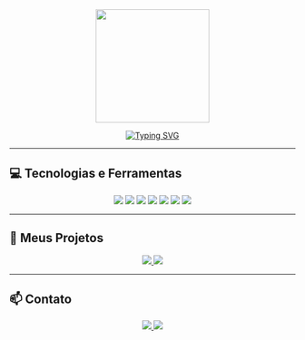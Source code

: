 <div align="center">

  <img src="https://media.giphy.com/media/75ATTdRsYJjS8/giphy.gif" width="200px" />

[![Typing SVG](https://readme-typing-svg.herokuapp.com?font=Fira+Code&pause=1000&color=064D0B&repeat=false&width=435&lines=Ol%C3%A1!+Eu+sou+a+Beatriz%2C+dev+Front-End)](https://git.io/typing-svg)

</div>

---

## 💻 Tecnologias e Ferramentas

<p align="center">
  <img src="https://img.shields.io/badge/HTML-E34F26?style=plastic&logo=html5&logoColor=white"/>
  <img src="https://img.shields.io/badge/CSS-1572B6?style=plastic&logo=css3&logoColor=white"/>
  <img src="https://img.shields.io/badge/JavaScript-F7DF1E?style=plastic&logo=javascript&logoColor=black"/>
  <img src="https://img.shields.io/badge/React-61DAFB?style=plastic&logo=react&logoColor=black"/>
  <img src="https://img.shields.io/badge/Node.js-339933?style=plastic&logo=node.js&logoColor=white"/>
  <img src="https://img.shields.io/badge/Git-F05032?style=plastic&logo=git&logoColor=white"/>
  <img src="https://img.shields.io/badge/GitHub-181717?style=plastic&logo=github&logoColor=white"/>
</p>

---

## 🚀 Meus Projetos

<p align="center">
  <a href="https://github.com/BEATRIZBUAVA/meu-portifolio">
    <img src="https://img.shields.io/badge/Portfolio-visit-green?style=plastic"/>
  </a>
  <a href="https://github.com/BEATRIZBUAVA/bakery">
    <img src="https://img.shields.io/badge/Simulador_de_Corrida-Node.js-blue?style=plastic"/>
  </a>
 
</p>

---

## 📫 Contato

<p align="center">
  <a href="mailto:beatriznfb28@gmail.com">
    <img src="https://img.shields.io/badge/Email-beatriznfb28@gmail.com-c14438?style=plastic&logo=gmail&logoColor=white"/>
  </a>
  <a href="https://www.linkedin.com/in/beatriz-nascimento-2142751b6/">
    <img src="https://img.shields.io/badge/LinkedIn-BeatrizNascimento-blue?style=plastic&logo=linkedin&logoColor=white"/>
  </a>
</p>
